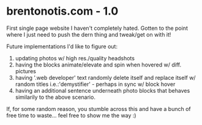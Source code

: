 # brentonotis.com - 1.0

First single page website I haven't completely hated. Gotten to the point where I just need to push the dern thing and tweak/get on with it!

Future implementations I'd like to figure out:

1) updating photos w/ high res./quality headshots
2) having the blocks animate/elevate and spin when hovered w/ diff. pictures
3) having '.web developer' text randomly delete itself and replace itself w/ random titles i.e.:'demystifier' - perhaps in sync w/ block hover
4) having an additional sentence underneath photo blocks that behaves similarily to the above scenario. 

If, for some random reason, you stumble across this and have a bunch of free time to waste... feel free to show me the way :)

